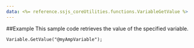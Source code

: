 ```yaml
---
data: <%= reference.ssjs_coreUtilities.functions.VariableGetValue %>
---
```


##Example
This sample code retrieves the value of the specified variable.
```
Variable.GetValue("@myAmpVariable");
```
